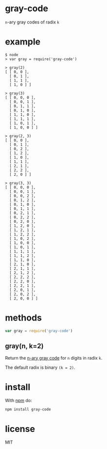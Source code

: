 # gray-code

`n`-ary gray codes of radix `k`

# example

```
$ node
> var gray = require('gray-code')
```

```
> gray(2)
[ [ 0, 0 ],
  [ 0, 1 ],
  [ 1, 1 ],
  [ 1, 0 ] ]
```

```
> gray(3)
[ [ 0, 0, 0 ],
  [ 0, 0, 1 ],
  [ 0, 1, 1 ],
  [ 0, 1, 0 ],
  [ 1, 1, 0 ],
  [ 1, 1, 1 ],
  [ 1, 0, 1 ],
  [ 1, 0, 0 ] ]
```

```
> gray(2, 3)
[ [ 0, 0 ],
  [ 0, 1 ],
  [ 0, 2 ],
  [ 1, 2 ],
  [ 1, 0 ],
  [ 1, 1 ],
  [ 2, 1 ],
  [ 2, 2 ],
  [ 2, 0 ] ]
```

```
> gray(3, 3)
[ [ 0, 0, 0 ],
  [ 0, 0, 1 ],
  [ 0, 0, 2 ],
  [ 0, 1, 2 ],
  [ 0, 1, 0 ],
  [ 0, 1, 1 ],
  [ 0, 2, 1 ],
  [ 0, 2, 2 ],
  [ 0, 2, 0 ],
  [ 1, 2, 0 ],
  [ 1, 2, 1 ],
  [ 1, 2, 2 ],
  [ 1, 0, 2 ],
  [ 1, 0, 0 ],
  [ 1, 0, 1 ],
  [ 1, 1, 1 ],
  [ 1, 1, 2 ],
  [ 1, 1, 0 ],
  [ 2, 1, 0 ],
  [ 2, 1, 1 ],
  [ 2, 1, 2 ],
  [ 2, 2, 2 ],
  [ 2, 2, 0 ],
  [ 2, 2, 1 ],
  [ 2, 0, 1 ],
  [ 2, 0, 2 ],
  [ 2, 0, 0 ] ]
```

# methods

``` js
var gray = require('gray-code')
```

## gray(n, k=2)

Return the
[n-ary gray code](https://en.wikipedia.org/wiki/Gray_code#n-ary_Gray_code)
for `n` digits in radix `k`.

The default radix is binary `(k = 2)`.

# install

With [npm](https://npmjs.org) do:

```
npm install gray-code
```

# license

MIT
